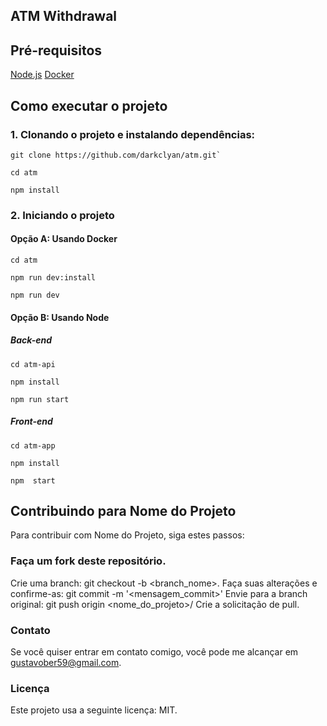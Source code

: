 ## ATM Withdrawal

## Pré-requisitos

[Node.js](https://nodejs.org/en/download)
[Docker](https://www.docker.com/get-started/)

## Como executar o projeto

### 1. Clonando o projeto e instalando dependências:

```
git clone https://github.com/darkclyan/atm.git`
```

```
cd atm
```

```
npm install
```

### 2. Iniciando o projeto

#### Opção A: Usando Docker

```
cd atm
```

```
npm run dev:install
```

```
npm run dev
```

#### Opção B: Usando Node

##### Back-end

```
cd atm-api
```

```
npm install
```

```
npm run start
```

##### Front-end

```
cd atm-app
```

```
npm install
```

```
npm  start
```

## Contribuindo para Nome do Projeto

Para contribuir com Nome do Projeto, siga estes passos:

### Faça um fork deste repositório.

Crie uma branch: git checkout -b <branch_nome>.
Faça suas alterações e confirme-as: git commit -m '<mensagem_commit>'
Envie para a branch original: git push origin <nome_do_projeto>/<local>
Crie a solicitação de pull.

### Contato

Se você quiser entrar em contato comigo, você pode me alcançar em <gustavober59@gmail.com>.

### Licença

Este projeto usa a seguinte licença: MIT.
